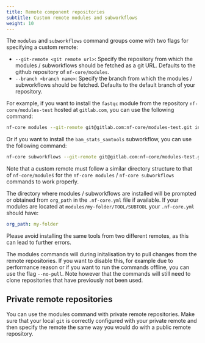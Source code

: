 ```yaml
---
title: Remote component repositories
subtitle: Custom remote modules and subworkflows
weight: 10
---
```


The `modules` and `subworkflows` command groups come with two flags for specifying a custom remote:

- `--git-remote <git remote url>`: Specify the repository from which the modules / subworkflows should be fetched as a git URL. Defaults to the github repository of `nf-core/modules`.
- `--branch <branch name>`: Specify the branch from which the modules / subworkflows should be fetched. Defaults to the default branch of your repository.

For example, if you want to install the `fastqc` module from the repository `nf-core/modules-test` hosted at `gitlab.com`, you can use the following command:

```bash
nf-core modules --git-remote git@gitlab.com:nf-core/modules-test.git install fastqc
```

Or if you want to install the `bam_stats_samtools` subworkflow, you can use the following command:

```bash
nf-core subworkflows --git-remote git@gitlab.com:nf-core/modules-test.git --branch subworkflows install bam_stats_samtools
```

Note that a custom remote must follow a similar directory structure to that of `nf-core/moduleś` for the `nf-core modules` / `nf-core subworkflows` commands to work properly.

The directory where modules / subworkflows are installed will be prompted or obtained from `org_path` in the `.nf-core.yml` file if available. If your modules are located at `modules/my-folder/TOOL/SUBTOOL` your `.nf-core.yml` should have:

```yaml
org_path: my-folder
```

Please avoid installing the same tools from two different remotes, as this can lead to further errors.

The modules commands will during initalisation try to pull changes from the remote repositories. If you want to disable this, for example
due to performance reason or if you want to run the commands offline, you can use the flag `--no-pull`. Note however that the commands will
still need to clone repositories that have previously not been used.

## Private remote repositories

You can use the modules command with private remote repositories. Make sure that your local `git` is correctly configured with your private remote
and then specify the remote the same way you would do with a public remote repository.
